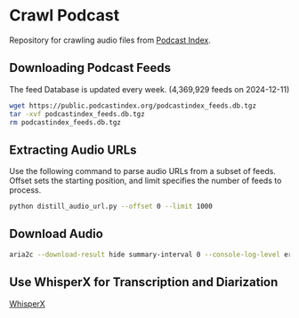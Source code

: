 # Crawl Podcast
Repository for crawling audio files from [Podcast Index](https://podcastindex.org/).

## Downloading Podcast Feeds
The feed Database is updated every week. (4,369,929 feeds on 2024-12-11)
```bash
wget https://public.podcastindex.org/podcastindex_feeds.db.tgz
tar -xvf podcastindex_feeds.db.tgz
rm podcastindex_feeds.db.tgz
```

## Extracting Audio URLs
Use the following command to parse audio URLs from a subset of feeds.  
Offset sets the starting position, and limit specifies the number of feeds to process.
```bash
python distill_audio_url.py --offset 0 --limit 1000
```

## Download Audio
```bash
aria2c --download-result hide summary-interval 0 --console-log-level error -c -s 16 -x 16 -k 1M -j 16 -d /data/podcast -i audio_urls_0_100.txt
```

## Use WhisperX for Transcription and Diarization
[WhisperX](https://github.com/m-bain/whisperX)

